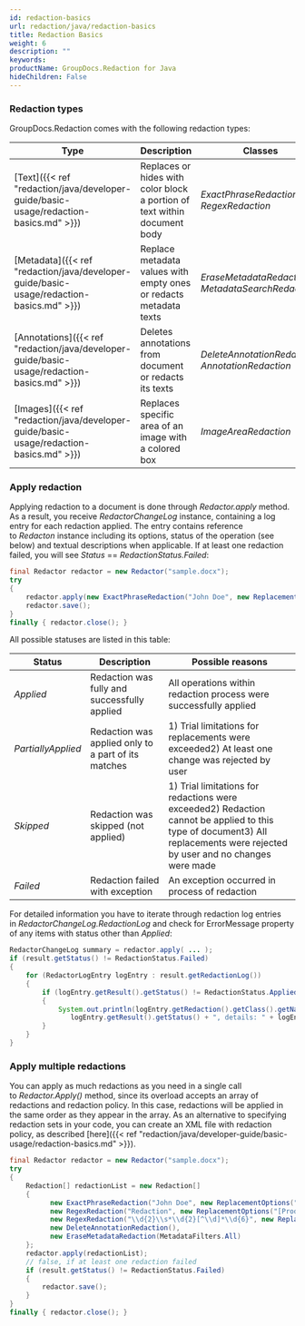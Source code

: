 ```yaml
---
id: redaction-basics
url: redaction/java/redaction-basics
title: Redaction Basics
weight: 6
description: ""
keywords: 
productName: GroupDocs.Redaction for Java
hideChildren: False
---
```

### Redaction types

GroupDocs.Redaction comes with the following redaction types:

| Type | Description | Classes |
| --- | --- | --- |
| [Text]({{< ref "redaction/java/developer-guide/basic-usage/redaction-basics.md" >}}) | Replaces or hides with color block a portion of text within document body | *ExactPhraseRedaction*, *RegexRedaction* |
| [Metadata]({{< ref "redaction/java/developer-guide/basic-usage/redaction-basics.md" >}}) | Replace metadata values with empty ones or redacts metadata texts | *EraseMetadataRedaction*, *MetadataSearchRedaction* |
| [Annotations]({{< ref "redaction/java/developer-guide/basic-usage/redaction-basics.md" >}}) | Deletes annotations from document or redacts its texts | *DeleteAnnotationRedaction*, *AnnotationRedaction* |
| [Images]({{< ref "redaction/java/developer-guide/basic-usage/redaction-basics.md" >}}) | Replaces specific area of an image with a colored box | *ImageAreaRedaction* |

### Apply redaction

Applying redaction to a document is done through *Redactor.apply* method. As a result, you receive *RedactorChangeLog* instance, containing a log entry for each redaction applied. The entry contains reference to *Redacton* instance including its options, status of the operation (see below) and textual descriptions when applicable. If at least one redaction failed, you will see *Status* == *RedactionStatus.Failed*:



```java
final Redactor redactor = new Redactor("sample.docx");
try 
{
    redactor.apply(new ExactPhraseRedaction("John Doe", new ReplacementOptions("[personal]")));
    redactor.save();
}
finally { redactor.close(); }
```

All possible statuses are listed in this table:

| Status | Description | Possible reasons |
| --- | --- | --- |
| *Applied* | Redaction was fully and successfully applied | All operations within redaction process were successfully applied |
| *PartiallyApplied* | Redaction was applied only to a part of its matches | 1) Trial limitations for replacements were exceeded2) At least one change was rejected by user |
| *Skipped* | Redaction was skipped (not applied) | 1) Trial limitations for redactions were exceeded2) Redaction cannot be applied to this type of document3) All replacements were rejected by user and no changes were made |
| *Failed* | Redaction failed with exception | An exception occurred in process of redaction |

For detailed information you have to iterate through redaction log entries in *RedactorChangeLog.RedactionLog* and check for ErrorMessage property of any items with status other than *Applied*:



```java
RedactorChangeLog summary = redactor.apply( ... );
if (result.getStatus() != RedactionStatus.Failed)
{
	for (RedactorLogEntry logEntry : result.getRedactionLog())
    {
        if (logEntry.getResult().getStatus() != RedactionStatus.Applied)
        {
            System.out.println(logEntry.getRedaction().getClass().getName() + " status is " + 
               logEntry.getResult().getStatus() + ", details: " + logEntry.getResult().getErrorMessage());
        }
    }
}
```

### Apply multiple redactions

You can apply as much redactions as you need in a single call to *Redactor.Apply()* method, since its overload accepts an array of redactions and redaction policy. In this case, redactions will be applied in the same order as they appear in the array. As an alternative to specifying redaction sets in your code, you can create an XML file with redaction policy, as described [here]({{< ref "redaction/java/developer-guide/basic-usage/redaction-basics.md" >}}).



```java
final Redactor redactor = new Redactor("sample.docx");
try 
{
    Redaction[] redactionList = new Redaction[]
    {
          new ExactPhraseRedaction("John Doe", new ReplacementOptions("[Client]")),
          new RegexRedaction("Redaction", new ReplacementOptions("[Product]")),
          new RegexRedaction("\\d{2}\\s*\\d{2}[^\\d]*\\d{6}", new ReplacementOptions(java.awt.Color.BLUE)),
          new DeleteAnnotationRedaction(),
          new EraseMetadataRedaction(MetadataFilters.All)
    };
    redactor.apply(redactionList);
    // false, if at least one redaction failed
    if (result.getStatus() != RedactionStatus.Failed)
    {
        redactor.save();
    }
}
finally { redactor.close(); }
```
